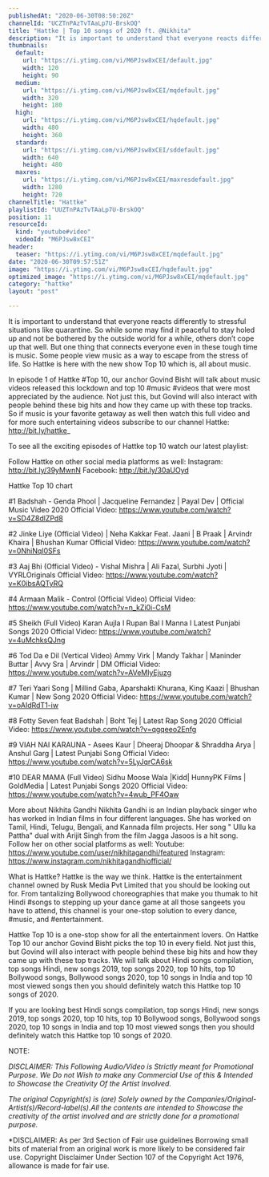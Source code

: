 ```yaml
---
publishedAt: "2020-06-30T08:50:20Z"
channelId: "UCZTnPAzTvTAaLp7U-BrskOQ"
title: "Hattke | Top 10 songs of 2020 ft. @Nikhita"
description: "It is important to understand that everyone reacts differently to stressful situations like quarantine. So while some may find it peaceful to stay holed up and not be bothered by the outside world for a while, others don’t cope up that well. But one thing that connects everyone even in these tough time is music. Some people view music as a way to escape from the stress of life. So Hattke is here with the new show Top 10 which is, all about music.\n\nIn episode 1 of Hattke #Top 10, our anchor Govind Bisht will talk about music videos released this lockdown and top 10 #music #videos that were most appreciated by the audience. Not just this, but Govind will also interact with people behind these big hits and how they came up with these top tracks. So if music is your favorite getaway as well then watch this full video and for more such entertaining videos subscribe to our channel Hattke: http://bit.ly/hattke_\n\nTo see all the exciting episodes of Hattke top 10 watch our latest playlist:\n\nFollow Hattke on other social media platforms as well: Instagram: http://bit.ly/39yMwnN Facebook: http://bit.ly/30aUOyd\n\nHattke Top 10 chart\n\n#1 Badshah - Genda Phool | Jacqueline Fernandez | Payal Dev | Official Music Video 2020\nOfficial Video: https://www.youtube.com/watch?v=SD4Z8dlZPd8\n\n#2 Jinke Liye (Official Video) | Neha Kakkar Feat. Jaani | B Praak | Arvindr Khaira | Bhushan Kumar\nOfficial Video: https://www.youtube.com/watch?v=0NhiNqI0SFs\n\n#3 Aaj Bhi (Official Video) - Vishal Mishra | Ali Fazal, Surbhi Jyoti | VYRLOriginals\nOfficial Video: https://www.youtube.com/watch?v=K0ibsAQTyRQ\n\n#4 Armaan Malik - Control (Official Video)\nOfficial Video: https://www.youtube.com/watch?v=n_kZi0i-CsM\n\n#5 Sheikh (Full Video) Karan Aujla I Rupan Bal I Manna I Latest Punjabi Songs 2020\nOfficial Video: https://www.youtube.com/watch?v=4uMchksQJng\n\n#6 Tod Da e Dil (Vertical Video) Ammy Virk | Mandy Takhar | Maninder Buttar | Avvy Sra | Arvindr | DM\nOfficial Video: https://www.youtube.com/watch?v=AVeMlyEjuzg\n\n#7 Teri Yaari Song | Millind Gaba, Aparshakti Khurana, King Kaazi | Bhushan Kumar | New Song 2020\nOfficial Video: https://www.youtube.com/watch?v=oAIdRdT1-iw\n\n#8 Fotty Seven feat Badshah | Boht Tej | Latest Rap Song 2020\nOfficial Video: https://www.youtube.com/watch?v=qgqeeo2Enfg\n\n#9 VIAH NAI KARAUNA - Asees Kaur | Dheeraj Dhoopar & Shraddha Arya | Anshul Garg | Latest Punjabi Song\nOfficial Video: https://www.youtube.com/watch?v=5LyJqrCA6sk\n\n#10 DEAR MAMA (Full Video) Sidhu Moose Wala |Kidd| HunnyPK Films | GoldMedia | Latest Punjabi Songs 2020\nOfficial Video: https://www.youtube.com/watch?v=4wub_PF4Oaw\n\nMore about Nikhita Gandhi\nNikhita Gandhi is an Indian playback singer who has worked in Indian films in four different languages. She has worked on Tamil, Hindi, Telugu, Bengali, and Kannada film projects. Her song \" Ullu ka Pattha\" dual with Arijit Singh from the film Jagga Jasoos is a hit song. Follow her on other social platforms as well: Youtube: https://www.youtube.com/user/nikhitagandhi/featured Instagram: https://www.instagram.com/nikhitagandhiofficial/\n\nWhat is Hattke? Hattke is the way we think. Hattke is the entertainment channel owned by Rusk Media Pvt Limited that you should be looking out for. From tantalizing Bollywood choreographies that make you thumak to hit Hindi #songs to stepping up your dance game at all those sangeets you have to attend, this channel is your one-stop solution to every dance, #music, and #entertainment. \n\nHattke Top 10 is a one-stop show for all the entertainment lovers. On Hattke Top 10 our anchor Govind Bisht picks the top 10 in every field. Not just this, but Govind will also interact with people behind these big hits and how they came up with these top tracks. We will talk about Hindi songs compilation, top songs Hindi, new songs 2019, top songs 2020, top 10 hits, top 10 Bollywood songs, Bollywood songs 2020, top 10 songs in India and top 10 most viewed songs then you should definitely watch this Hattke top 10 songs of 2020.\n\nIf you are looking best Hindi songs compilation, top songs Hindi, new songs 2019, top songs 2020, top 10 hits, top 10 Bollywood songs, Bollywood songs 2020, top 10 songs in India and top 10 most viewed songs then you should definitely watch this Hattke top 10 songs of 2020.\n  \nNOTE:\n\n*DISCLAIMER: This Following Audio/Video is Strictly meant for Promotional Purpose. We Do not Wish to make any Commercial Use of this & Intended to Showcase the Creativity Of the Artist Involved.*\n\n*The original Copyright(s) is (are) Solely owned by the Companies/Original-Artist(s)/Record-label(s).All the contents are intended to Showcase the creativity of the artist involved and are strictly done for a promotional purpose.*\n\n*DISCLAIMER: As per 3rd Section of Fair use guidelines Borrowing small bits of material from an original work is more likely to be considered fair use. Copyright Disclaimer Under Section 107 of the Copyright Act 1976, allowance is made for fair use."
thumbnails:
  default:
    url: "https://i.ytimg.com/vi/M6PJsw8xCEI/default.jpg"
    width: 120
    height: 90
  medium:
    url: "https://i.ytimg.com/vi/M6PJsw8xCEI/mqdefault.jpg"
    width: 320
    height: 180
  high:
    url: "https://i.ytimg.com/vi/M6PJsw8xCEI/hqdefault.jpg"
    width: 480
    height: 360
  standard:
    url: "https://i.ytimg.com/vi/M6PJsw8xCEI/sddefault.jpg"
    width: 640
    height: 480
  maxres:
    url: "https://i.ytimg.com/vi/M6PJsw8xCEI/maxresdefault.jpg"
    width: 1280
    height: 720
channelTitle: "Hattke"
playlistId: "UUZTnPAzTvTAaLp7U-BrskOQ"
position: 11
resourceId:
  kind: "youtube#video"
  videoId: "M6PJsw8xCEI"
header:
  teaser: "https://i.ytimg.com/vi/M6PJsw8xCEI/mqdefault.jpg"
date: "2020-06-30T09:57:51Z"
image: "https://i.ytimg.com/vi/M6PJsw8xCEI/hqdefault.jpg"
optimized_image: "https://i.ytimg.com/vi/M6PJsw8xCEI/mqdefault.jpg"
category: "hattke"
layout: "post"

---
```

It is important to understand that everyone reacts differently to stressful situations like quarantine. So while some may find it peaceful to stay holed up and not be bothered by the outside world for a while, others don’t cope up that well. But one thing that connects everyone even in these tough time is music. Some people view music as a way to escape from the stress of life. So Hattke is here with the new show Top 10 which is, all about music.

In episode 1 of Hattke #Top 10, our anchor Govind Bisht will talk about music videos released this lockdown and top 10 #music #videos that were most appreciated by the audience. Not just this, but Govind will also interact with people behind these big hits and how they came up with these top tracks. So if music is your favorite getaway as well then watch this full video and for more such entertaining videos subscribe to our channel Hattke: http://bit.ly/hattke_

To see all the exciting episodes of Hattke top 10 watch our latest playlist:

Follow Hattke on other social media platforms as well: Instagram: http://bit.ly/39yMwnN Facebook: http://bit.ly/30aUOyd

Hattke Top 10 chart

#1 Badshah - Genda Phool | Jacqueline Fernandez | Payal Dev | Official Music Video 2020
Official Video: https://www.youtube.com/watch?v=SD4Z8dlZPd8

#2 Jinke Liye (Official Video) | Neha Kakkar Feat. Jaani | B Praak | Arvindr Khaira | Bhushan Kumar
Official Video: https://www.youtube.com/watch?v=0NhiNqI0SFs

#3 Aaj Bhi (Official Video) - Vishal Mishra | Ali Fazal, Surbhi Jyoti | VYRLOriginals
Official Video: https://www.youtube.com/watch?v=K0ibsAQTyRQ

#4 Armaan Malik - Control (Official Video)
Official Video: https://www.youtube.com/watch?v=n_kZi0i-CsM

#5 Sheikh (Full Video) Karan Aujla I Rupan Bal I Manna I Latest Punjabi Songs 2020
Official Video: https://www.youtube.com/watch?v=4uMchksQJng

#6 Tod Da e Dil (Vertical Video) Ammy Virk | Mandy Takhar | Maninder Buttar | Avvy Sra | Arvindr | DM
Official Video: https://www.youtube.com/watch?v=AVeMlyEjuzg

#7 Teri Yaari Song | Millind Gaba, Aparshakti Khurana, King Kaazi | Bhushan Kumar | New Song 2020
Official Video: https://www.youtube.com/watch?v=oAIdRdT1-iw

#8 Fotty Seven feat Badshah | Boht Tej | Latest Rap Song 2020
Official Video: https://www.youtube.com/watch?v=qgqeeo2Enfg

#9 VIAH NAI KARAUNA - Asees Kaur | Dheeraj Dhoopar & Shraddha Arya | Anshul Garg | Latest Punjabi Song
Official Video: https://www.youtube.com/watch?v=5LyJqrCA6sk

#10 DEAR MAMA (Full Video) Sidhu Moose Wala |Kidd| HunnyPK Films | GoldMedia | Latest Punjabi Songs 2020
Official Video: https://www.youtube.com/watch?v=4wub_PF4Oaw

More about Nikhita Gandhi
Nikhita Gandhi is an Indian playback singer who has worked in Indian films in four different languages. She has worked on Tamil, Hindi, Telugu, Bengali, and Kannada film projects. Her song " Ullu ka Pattha" dual with Arijit Singh from the film Jagga Jasoos is a hit song. Follow her on other social platforms as well: Youtube: https://www.youtube.com/user/nikhitagandhi/featured Instagram: https://www.instagram.com/nikhitagandhiofficial/

What is Hattke? Hattke is the way we think. Hattke is the entertainment channel owned by Rusk Media Pvt Limited that you should be looking out for. From tantalizing Bollywood choreographies that make you thumak to hit Hindi #songs to stepping up your dance game at all those sangeets you have to attend, this channel is your one-stop solution to every dance, #music, and #entertainment. 

Hattke Top 10 is a one-stop show for all the entertainment lovers. On Hattke Top 10 our anchor Govind Bisht picks the top 10 in every field. Not just this, but Govind will also interact with people behind these big hits and how they came up with these top tracks. We will talk about Hindi songs compilation, top songs Hindi, new songs 2019, top songs 2020, top 10 hits, top 10 Bollywood songs, Bollywood songs 2020, top 10 songs in India and top 10 most viewed songs then you should definitely watch this Hattke top 10 songs of 2020.

If you are looking best Hindi songs compilation, top songs Hindi, new songs 2019, top songs 2020, top 10 hits, top 10 Bollywood songs, Bollywood songs 2020, top 10 songs in India and top 10 most viewed songs then you should definitely watch this Hattke top 10 songs of 2020.
  
NOTE:

*DISCLAIMER: This Following Audio/Video is Strictly meant for Promotional Purpose. We Do not Wish to make any Commercial Use of this & Intended to Showcase the Creativity Of the Artist Involved.*

*The original Copyright(s) is (are) Solely owned by the Companies/Original-Artist(s)/Record-label(s).All the contents are intended to Showcase the creativity of the artist involved and are strictly done for a promotional purpose.*

*DISCLAIMER: As per 3rd Section of Fair use guidelines Borrowing small bits of material from an original work is more likely to be considered fair use. Copyright Disclaimer Under Section 107 of the Copyright Act 1976, allowance is made for fair use.